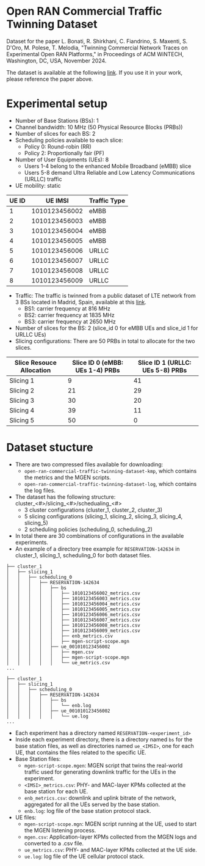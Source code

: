 # Open RAN Commercial Traffic Twinning Dataset

Dataset for the paper L. Bonati, R. Shirkhani, C. Fiandrino, S. Maxenti, S. D'Oro, M. Polese, T. Melodia, "Twinning Commercial Network Traces on Experimental Open RAN Platforms," in Proceedings of ACM WiNTECH, Washington, DC, USA, November 2024.

The dataset is available at the following [link](https://repository.library.northeastern.edu/collections/neu:h989sz017). If you use it in your work, please reference the paper above.

# Experimental setup
- Number of Base Stations (BSs): 1
- Channel bandwidth: 10 MHz (50 Physical Resource Blocks (PRBs))
- Number of slices for each BS: 2
- Scheduling policies available to each slice:
    - Policy 0: Round-robin (RR)
    - Policy 2: Proportionally fair (PF)
- Number of User Equipments (UEs): 8
    - Users 1-4 belong to the enhanced Mobile Broadband (eMBB) slice
    - Users 5-8 demand Ultra Reliable and Low Latency Communications (URLLC) traffic
- UE mobility: static

| UE ID   | UE IMSI   |   Traffic Type  |
|------------|------------|------------|
| 1 | 1010123456002 | eMBB | 
| 2 | 1010123456003 | eMBB |
| 3 | 1010123456004 | eMBB |
| 4 | 1010123456005 | eMBB | 
| 5 | 1010123456006 | URLLC |
| 6 | 1010123456007 | URLLC |
| 7 | 1010123456008| URLLC | 
| 8 | 1010123456009 | URLLC | 

- Traffic: The traffic is twinned from a public dataset of LTE network from 3 BSs located in Madrid, Spain, available at this [link](https://git2.networks.imdea.org/wng/madrid-lte-dataset).
    - BS1: carrier frequency at 816 MHz
    - BS2: carrier frequency at 1835 MHz
    - BS3: carrier frequency at 2650 MHz
- Number of slices for the BS: 2 (slice_id 0 for eMBB UEs and slice_id 1 for URLLC UEs)
- Slicing configurations: There are 50 PRBs in total to allocate for the two slices.

|  Slice Resouce Allocation  | Slice ID 0 (eMBB: UEs 1-4) PRBs  |  Slice ID 1 (URLLC: UEs 5-8) PRBs  |
|------------|------------|------------|
| Slicing 1 | 9 | 41 |
| Slicing 2 | 21 | 29 |
| Slicing 3 | 30 | 20 |
| Slicing 4 | 39 | 11 |
| Slicing 5 | 50 | 0 |

# Dataset stucture
- There are two compressed files available for downloading:
    - `open-ran-commercial-traffic-twinning-dataset-kmp`, which contains the metrics and the MGEN scripts.
    - `open-ran-commercial-traffic-twinning-dataset-log`, which contains the log files. 
- The dataset has the following structure: cluster_<#>/slicing_<#>/schedualing_<#>
    - 3 cluster configurations (cluster_1, cluster_2, cluster_3)
    - 5 slicing configurations (slicing_1, slicing_2, slicing_3, slicing_4, slicing_5)
    - 2 scheduling policies (scheduling_0, scheduling_2)
- In total there are 30 combinations of configurations in the available experiments.
- An example of a directory tree example for `RESERVATION-142634` in cluster_1, slicing_1, scheduling_0 for both dataset files.
```
├── cluster_1
│   ├── slicing_1
│   │   ├── scheduling_0
│   │   │   ├── RESERVATION-142634
│   │   │   │   ├── bs
│   │   │   │   │   ├── 1010123456002_metrics.csv
│   │   │   │   │   ├── 1010123456003_metrics.csv
│   │   │   │   │   ├── 1010123456004_metrics.csv
│   │   │   │   │   ├── 1010123456005_metrics.csv
│   │   │   │   │   ├── 1010123456006_metrics.csv
│   │   │   │   │   ├── 1010123456007_metrics.csv
│   │   │   │   │   ├── 1010123456008_metrics.csv
│   │   │   │   │   ├── 1010123456009_metrics.csv
│   │   │   │   │   ├── enb_metrics.csv
│   │   │   │   │   ├── mgen-script-scope.mgn
│   │   │   │   ├── ue_001010123456002
│   │   │   │   │   ├── mgen.csv
│   │   │   │   │   ├── mgen-script-scope.mgn
│   │   │   │   │   └── ue_metrics.csv
...
```

```
├── cluster_1
│   ├── slicing_1
│   │   ├── scheduling_0
│   │   │   ├── RESERVATION-142634
│   │   │   │   ├── bs
│   │   │   │   │   └── enb.log
│   │   │   │   ├── ue_001010123456002
│   │   │   │   │   └── ue.log
...
```

- Each experiment has a directory named `RESERVATION-<experiment_id>`
- Inside each experiment directory, there is a directory named `bs` for the base station files, as well as directories named `ue_<IMSI>`, one for each UE, that contains the files related to the specific UE.
- Base Station files:
    - `mgen-script-scope.mgen`: MGEN script that twins the real-world traffic used for generating downlink traffic for the UEs in the experiment. 
    - `<IMSI>_metrics.csv`: PHY- and MAC-layer KPMs collected at the base station for each UE.
    - `enb_metrics.csv`: downlink and uplink bitrate of the network, aggregated for all the UEs served by the base station.
    - `enb.log`: log file of the base station protocol stack.
- UE files: 
    - `mgen-script-scope.mgn`: MGEN script running at the UE, used to start the MGEN listening process.
    - `mgen.csv`: Application-layer KPMs collected from the MGEN logs and converted to a .csv file.
    - `ue_metrics.csv`: PHY- and MAC-layer KPMs collected at the UE side.
    - `ue.log`: log file of the UE cellular protocol stack.
